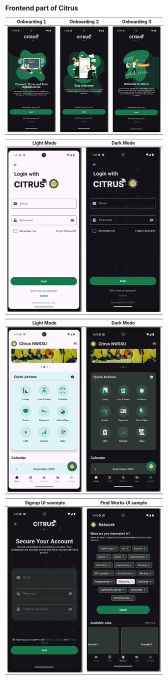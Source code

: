 ## Frontend part of Citrus
| Onboarding 1 | Onboarding 2 | Onboarding 3 |
|--------------|--------------|--------------|
| ![](app/images/onboarding_1.png) | ![](app/images/onboarding_2.png) | ![](app/images/onboarding_3.png) |

| Light Mode | Dark Mode |
|--------------|--------------|
| ![](app/images/login_light.png) | ![](app/images/login_dark.png) |

| Light Mode | Dark Mode |
|--------------|--------------|
| ![](app/images/home_light.png) | ![](app/images/home_dark.png) |

| Signup UI saomple | Find Works UI sample |
|--------------|--------------|
| ![](app/images/signup.png) | ![](app/images/findworks.png) |
